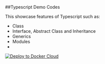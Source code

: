 ##Typescript Demo Codes

This showcase features of Typescript such as:
+ Class
+ Interface, Abstract Class and Inheritance
+ Generics
+ Modules
+


[![Deploy to Docker Cloud](https://files.cloud.docker.com/images/deploy-to-dockercloud.svg)](typescript-demo.sloppy.zone) 
